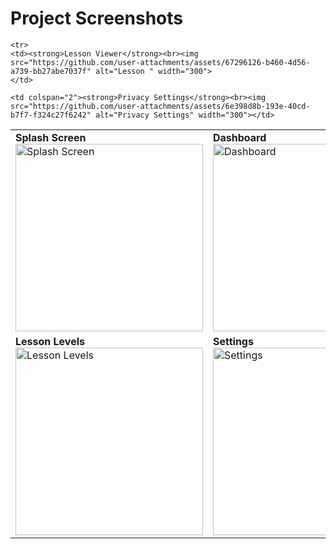 # Project Screenshots

<table>
  <tr>
    <td><strong>Splash Screen</strong><br><img src="https://github.com/user-attachments/assets/07bc0a7c-cfc0-4031-b182-3becbe46b6df" alt="Splash Screen" width="300"></td>
    <td><strong>Dashboard</strong><br><img src="https://github.com/user-attachments/assets/5a8f548f-82ff-4a3d-99fa-e4ea16072eeb" alt="Dashboard" width="300"></td>
  </tr>
  <tr>
    <td><strong>Lesson Levels</strong><br><img src="https://github.com/user-attachments/assets/2639d368-31fc-4f02-9e36-ede205f399cf" alt="Lesson Levels" width="300"></td>
    <td><strong>Settings</strong><br><img src="https://github.com/user-attachments/assets/e4e7d35a-9990-4df7-8805-75384531532f" alt="Settings" width="300"></td>
  </tr>

    <tr>
    <td><strong>Lesson Viewer</strong><br><img src="https://github.com/user-attachments/assets/67296126-b460-4d56-a739-bb27abe7037f" alt="Lesson " width="300">
    </td>
   
    <td colspan="2"><strong>Privacy Settings</strong><br><img src="https://github.com/user-attachments/assets/6e398d8b-193e-40cd-b7f7-f324c27f6242" alt="Privacy Settings" width="300"></td>
  </tr>
  
</table>
